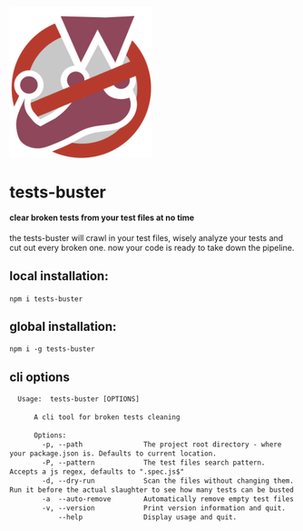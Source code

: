 <img src="tests-buster.png" alt="tests-buster" width="250"/>

# tests-buster

#### clear broken tests from your test files at no time

the tests-buster will crawl in your test files, wisely analyze your tests and cut out every broken one. now your code is ready to take down the pipeline.

## local installation:

`npm i tests-buster`

## global installation:

`npm i -g tests-buster`

## cli options
```
  Usage:  tests-buster [OPTIONS]
      
      A cli tool for broken tests cleaning
      
      Options:
        -p, --path               The project root directory - where your package.json is. Defaults to current location.
        -P, --pattern            The test files search pattern. Accepts a js regex, defaults to ".spec.js$"
        -d, --dry-run            Scan the files without changing them. Run it before the actual slaughter to see how many tests can be busted
        -a  --auto-remove        Automatically remove empty test files
        -v, --version            Print version information and quit.
            --help               Display usage and quit.
```


